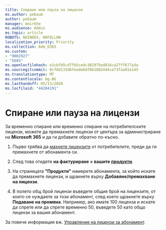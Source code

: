 ```yaml
---
title: Спиране или пауза на лицензи
ms.author: pebaum
author: pebaum
manager: mnirkhe
ms.audience: Admin
ms.topic: article
ROBOTS: NOINDEX, NOFOLLOW
localization_priority: Priority
ms.collection: Adm_O365
ms.custom:
- "9002927"
- "5605"
ms.openlocfilehash: e1cbfd5cd7fb5ce4c381975ed816ca27ff677a3a
ms.sourcegitcommit: 0cf8d133d6feade6df8b1082444ce73faa91e145
ms.translationtype: MT
ms.contentlocale: bg-BG
ms.lasthandoff: 05/13/2020
ms.locfileid: "44204191"
---
```

# <a name="suspend-or-pause-licenses"></a>Спиране или пауза на лицензи

За временно спиране или временно спиране на потребителските лицензи, можете да премахнете лицензи от центъра за администриране на **Microsoft 365** и да ги добавите обратно по-късно.

1. Първо трябва да [махнете лицензите](https://docs.microsoft.com/microsoft-365/admin/manage/remove-licenses-from-users?view=o365-worldwide) от потребителите, преди да ги премахнете от абонамента си.

2. След това отидете **на фактуриране > вашите [продукти](https://go.microsoft.com/fwlink/p/?linkid=842054)**.

3. На страницата **"Продукти"** намерете абонамента, за който искате да премахнете лицензи, и щракнете върху **Добавяне/премахване на лицензи**.

4. В полето общ брой лицензи въведете общия брой на лицензите, от които се нуждаете за този абонамент, след което щракнете върху **Подаване на промяна**. Например, ако имате 100 лиценза и искате да спрете или да спрете временно 50, въведете 50 като общо лицензи за вашия абонамент.

За повече информация вж. [Управление на лицензи за абонамент](https://docs.microsoft.com/microsoft-365/commerce/licenses/buy-licenses?view=o365-worldwide).
